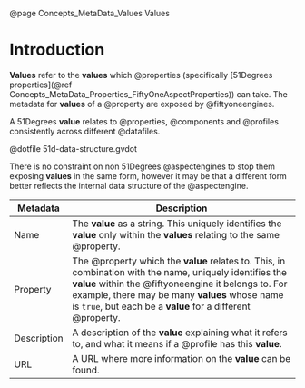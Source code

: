 @page Concepts_MetaData_Values Values

# Introduction

**Values** refer to the **values** which @properties (specifically
[51Degrees properties](@ref Concepts_MetaData_Properties_FiftyOneAspectProperties)) can take.
The metadata for **values** of a @property are exposed by @fiftyoneengines.

A 51Degrees **value** relates to @properties, @components and @profiles consistently across different @datafiles.

@dotfile 51d-data-structure.gvdot

There is no constraint on non 51Degrees @aspectengines to stop them exposing **values** in the same
form, however it may be that a different form better reflects the internal data structure of the @aspectengine.

| Metadata | Description |
| -------- | ----------- |
| Name     | The **value** as a string. This uniquely identifies the **value** only within the **values** relating to the same @property. |
| Property | The @property which the **value** relates to. This, in combination with the name, uniquely identifies the **value** within the @fiftyoneengine it belongs to. For example, there may be many **values** whose name is ``true``, but each be a **value** for a different @property. |
| Description| A description of the **value** explaining what it refers to, and what it means if a @profile has this **value**. |
| URL      | A URL where more information on the **value** can be found. |
